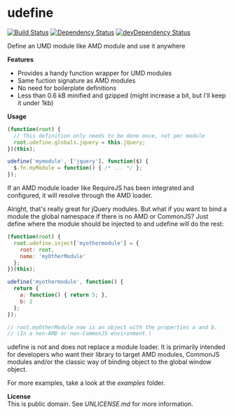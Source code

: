 udefine
=======
[![Build Status](https://travis-ci.org/freezedev/udefine.png)](https://travis-ci.org/freezedev/udefine)
[![Dependency Status](https://david-dm.org/freezedev/udefine.png)](https://david-dm.org/freezedev/udefine)
[![devDependency Status](https://david-dm.org/freezedev/udefine/dev-status.png)](https://david-dm.org/freezedev/udefine#info=devDependencies)

Define an UMD module like AMD module and use it anywhere

**Features**  
- Provides a handy function wrapper for UMD modules
- Same fuction signature as AMD modules
- No need for boilerplate definitions
- Less than 0.6 kB minified and gzipped (might increase a bit, but I'll keep it under 1kb)

**Usage**  
```javascript
(function(root) {
  // This definition only needs to be done once, not per module
  root.udefine.globals.jquery = this.jQuery;
})(this);

udefine('mymodule', ['jquery'], function($) {
  $.fn.myModule = function() { /* ... */ };
});
```

If an AMD module loader like RequireJS has been integrated and configured, 
it will resolve through the AMD loader.


Alright, that's really great for jQuery modules. But what if you want to bind
a module the global namespace if there is no AMD or CommonJS?
Just define where the module should be injected to and udefine will do the rest:

```javascript
(function(root) {
  root.udefine.inject['myothermodule'] = {
    root: root,
    name: 'myOtherModule'
  };
})(this);

udefine('myothermodule', function() {
  return {
    a: function() { return 5; },
    b: 2
  };
});

// root.myOtherModule now is an object with the properties a and b.
// (In a non-AMD or non-CommonJS environment.)
```


udefine is not and does not replace a module loader. It is primarily intended for
developers who want their library to target AMD modules, CommonJS modules and/or
the classic way of binding object to the global window object.

For more examples, take a look at the *examples* folder.

**License**  
This is public domain. See *UNLICENSE.md* for more information.